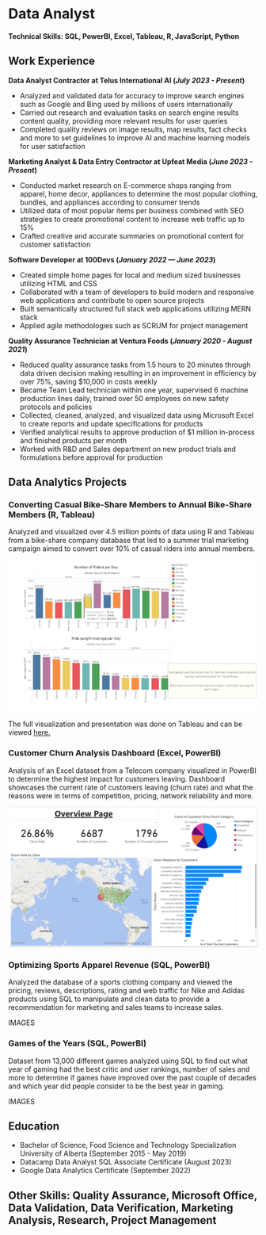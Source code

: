 # Data Analyst

#### Technical Skills: SQL, PowerBI, Excel, Tableau, R, JavaScript, Python


## Work Experience
**Data Analyst Contractor at Telus International AI (_July 2023 - Present_)**
- Analyzed and validated data for accuracy to improve search engines such as Google and Bing used by millions of users internationally
- Carried out research and evaluation tasks on search engine results content quality, providing more relevant results for user queries
- Completed quality reviews on image results, map results, fact checks and more to set guidelines to improve AI and machine learning models for user satisfaction
  

**Marketing Analyst & Data Entry Contractor at Upfeat Media (_June 2023 - Present_)**
- Conducted market research on E-commerce shops ranging from apparel, home decor, appliances to determine the most popular clothing, bundles, and appliances according to consumer trends
- Utilized data of most popular items per business combined with SEO strategies to create promotional content to increase web traffic up to 15%
- Crafted creative and accurate summaries on promotional content for customer satisfaction
  

**Software Developer at 100Devs (_January 2022 — June 2023_)**
- Created simple home pages for local and medium sized businesses utilizing HTML and CSS
-	Collaborated with a team of developers to build modern and responsive web applications and contribute to open source projects
- Built semantically structured full stack web applications utilizing MERN stack
-	Applied agile methodologies such as SCRUM for project management
  

**Quality Assurance Technician at Ventura Foods (_January 2020 - August 2021_)**
- Reduced quality assurance tasks from 1.5 hours to 20 minutes through data driven decision making resulting in an improvement in efficiency by over 75%, saving $10,000 in costs weekly
- Became Team Lead technician within one year, supervised 6 machine production lines daily, trained over 50 employees on new safety protocols and policies
- Collected, cleaned, analyzed, and visualized data using Microsoft Excel to create reports and update specifications for products
- Verified analytical results to approve production of $1 million in-process and finished products per month
- Worked with R&D and Sales department on new product trials and formulations before approval for production
  


## Data Analytics Projects
### Converting Casual Bike-Share Members to Annual Bike-Share Members (R, Tableau)

Analyzed and visualized over 4.5 million points of data using R and Tableau from a bike-share company database that led to a summer trial marketing campaign aimed to convert over 10% of casual riders into annual members.

![Tableau Image](/assets/Bike%20Share%20Tableau%20Image.PNG)

The full visualization and presentation was done on Tableau and can be viewed [here.](https://public.tableau.com/app/profile/visan2980/viz/DataAnalyticsProjectDashboard/Story1#1)

### Customer Churn Analysis Dashboard (Excel, PowerBI)

Analysis of an Excel dataset from a Telecom company visualized in PowerBI to determine the highest impact for customers leaving. Dashboard showcases the current rate of customers leaving (churn rate) and what the reasons were in terms of competition, pricing, network reliability and more. 

![Customer Churn Dashboard](/assets/Churning%20Customers%20Analysis%20Dashboard.PNG)


### Optimizing Sports Apparel Revenue (SQL, PowerBI)

Analyzed the database of a sports clothing company and viewed the pricing, reviews, descriptions, rating and web traffic for Nike and Adidas products using SQL to manipulate and clean data to provide a recommendation for marketing and sales teams to increase sales. 

IMAGES

### Games of the Years (SQL, PowerBI)

Dataset from 13,000 different games analyzed using SQL to find out what year of gaming had the best critic and user rankings, number of sales and more to determine if games have improved over the past couple of decades and which year did people consider to be the best year in gaming.

IMAGES


## Education
- Bachelor of Science, Food Science and Technology Specialization University of Alberta (September 2015 - May 2019)
- Datacamp Data Analyst SQL Associate Certificate (August 2023)
- Google Data Analytics Certificate (September 2022)

## Other Skills: Quality Assurance, Microsoft Office, Data Validation, Data Verification, Marketing Analysis, Research, Project Management








